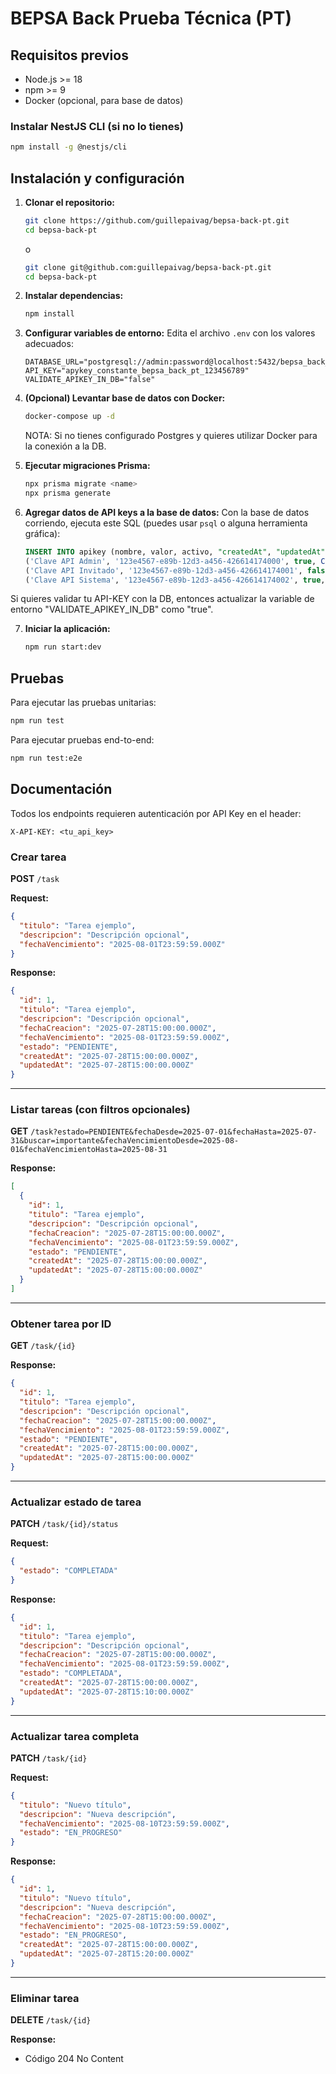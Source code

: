 
# BEPSA Back Prueba Técnica (PT)

## Requisitos previos

- Node.js >= 18
- npm >= 9
- Docker (opcional, para base de datos)

### Instalar NestJS CLI (si no lo tienes)
```sh
npm install -g @nestjs/cli
```

## Instalación y configuración

1. **Clonar el repositorio:**
   ```sh
   git clone https://github.com/guillepaivag/bepsa-back-pt.git
   cd bepsa-back-pt
   ```

    o

   ```sh
   git clone git@github.com:guillepaivag/bepsa-back-pt.git
   cd bepsa-back-pt
   ```

2. **Instalar dependencias:**
   ```sh
   npm install
   ```

3. **Configurar variables de entorno:**
   Edita el archivo `.env` con los valores adecuados:
   ```env
   DATABASE_URL="postgresql://admin:password@localhost:5432/bepsa_back_pt"
   API_KEY="apykey_constante_bepsa_back_pt_123456789"
   VALIDATE_APIKEY_IN_DB="false"
   ```

4. **(Opcional) Levantar base de datos con Docker:**
   ```sh
   docker-compose up -d
   ```

   NOTA: Si no tienes configurado Postgres y quieres utilizar Docker para la conexión a la DB.

5. **Ejecutar migraciones Prisma:**
   ```sh
   npx prisma migrate <name>
   npx prisma generate
   ```

6. **Agregar datos de API keys a la base de datos:**
   Con la base de datos corriendo, ejecuta este SQL (puedes usar `psql` o alguna herramienta gráfica):
   ```sql
   INSERT INTO apikey (nombre, valor, activo, "createdAt", "updatedAt") VALUES
   ('Clave API Admin', '123e4567-e89b-12d3-a456-426614174000', true, CURRENT_TIMESTAMP, CURRENT_TIMESTAMP),
   ('Clave API Invitado', '123e4567-e89b-12d3-a456-426614174001', false, CURRENT_TIMESTAMP, CURRENT_TIMESTAMP),
   ('Clave API Sistema', '123e4567-e89b-12d3-a456-426614174002', true, CURRENT_TIMESTAMP, CURRENT_TIMESTAMP);
   ```

  Si quieres validar tu API-KEY con la DB, entonces actualizar la variable de entorno "VALIDATE_APIKEY_IN_DB" como "true".

7. **Iniciar la aplicación:**
   ```sh
   npm run start:dev
   ```

## Pruebas

Para ejecutar las pruebas unitarias:
```sh
npm run test
```

Para ejecutar pruebas end-to-end:
```sh
npm run test:e2e
```


## Documentación

Todos los endpoints requieren autenticación por API Key en el header:

```
X-API-KEY: <tu_api_key>
```

### Crear tarea
**POST** `/task`

**Request:**
```json
{
  "titulo": "Tarea ejemplo",
  "descripcion": "Descripción opcional",
  "fechaVencimiento": "2025-08-01T23:59:59.000Z"
}
```

**Response:**
```json
{
  "id": 1,
  "titulo": "Tarea ejemplo",
  "descripcion": "Descripción opcional",
  "fechaCreacion": "2025-07-28T15:00:00.000Z",
  "fechaVencimiento": "2025-08-01T23:59:59.000Z",
  "estado": "PENDIENTE",
  "createdAt": "2025-07-28T15:00:00.000Z",
  "updatedAt": "2025-07-28T15:00:00.000Z"
}
```

---

### Listar tareas (con filtros opcionales)
**GET** `/task?estado=PENDIENTE&fechaDesde=2025-07-01&fechaHasta=2025-07-31&buscar=importante&fechaVencimientoDesde=2025-08-01&fechaVencimientoHasta=2025-08-31`

**Response:**
```json
[
  {
    "id": 1,
    "titulo": "Tarea ejemplo",
    "descripcion": "Descripción opcional",
    "fechaCreacion": "2025-07-28T15:00:00.000Z",
    "fechaVencimiento": "2025-08-01T23:59:59.000Z",
    "estado": "PENDIENTE",
    "createdAt": "2025-07-28T15:00:00.000Z",
    "updatedAt": "2025-07-28T15:00:00.000Z"
  }
]
```

---

### Obtener tarea por ID
**GET** `/task/{id}`

**Response:**
```json
{
  "id": 1,
  "titulo": "Tarea ejemplo",
  "descripcion": "Descripción opcional",
  "fechaCreacion": "2025-07-28T15:00:00.000Z",
  "fechaVencimiento": "2025-08-01T23:59:59.000Z",
  "estado": "PENDIENTE",
  "createdAt": "2025-07-28T15:00:00.000Z",
  "updatedAt": "2025-07-28T15:00:00.000Z"
}
```

---

### Actualizar estado de tarea
**PATCH** `/task/{id}/status`

**Request:**
```json
{
  "estado": "COMPLETADA"
}
```

**Response:**
```json
{
  "id": 1,
  "titulo": "Tarea ejemplo",
  "descripcion": "Descripción opcional",
  "fechaCreacion": "2025-07-28T15:00:00.000Z",
  "fechaVencimiento": "2025-08-01T23:59:59.000Z",
  "estado": "COMPLETADA",
  "createdAt": "2025-07-28T15:00:00.000Z",
  "updatedAt": "2025-07-28T15:10:00.000Z"
}
```

---

### Actualizar tarea completa
**PATCH** `/task/{id}`

**Request:**
```json
{
  "titulo": "Nuevo título",
  "descripcion": "Nueva descripción",
  "fechaVencimiento": "2025-08-10T23:59:59.000Z",
  "estado": "EN_PROGRESO"
}
```

**Response:**
```json
{
  "id": 1,
  "titulo": "Nuevo título",
  "descripcion": "Nueva descripción",
  "fechaCreacion": "2025-07-28T15:00:00.000Z",
  "fechaVencimiento": "2025-08-10T23:59:59.000Z",
  "estado": "EN_PROGRESO",
  "createdAt": "2025-07-28T15:00:00.000Z",
  "updatedAt": "2025-07-28T15:20:00.000Z"
}
```

---

### Eliminar tarea
**DELETE** `/task/{id}`

**Response:**
- Código 204 No Content

